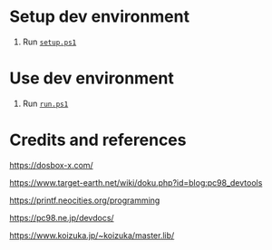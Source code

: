 # Setup dev environment

1. Run [`setup.ps1`](setup.ps1)


# Use dev environment

1. Run [`run.ps1`](run.ps1)


# Credits and references

https://dosbox-x.com/

https://www.target-earth.net/wiki/doku.php?id=blog:pc98_devtools

https://printf.neocities.org/programming

https://pc98.ne.jp/devdocs/

https://www.koizuka.jp/~koizuka/master.lib/

